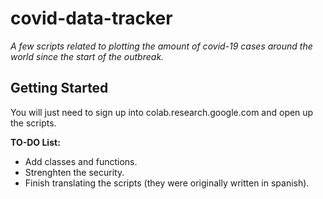 # covid-data-tracker
_A few scripts related to plotting the amount of covid-19 cases around the world since the start of the outbreak._

## Getting Started

You will just need to sign up into colab.research.google.com and open up the scripts.

**TO-DO List:**

- Add classes and functions.
- Strenghten the security.
- Finish translating the scripts (they were originally written in spanish).
